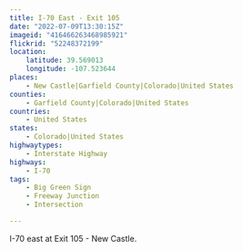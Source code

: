 ```yaml
---
title: I-70 East - Exit 105
date: "2022-07-09T13:30:15Z"
imageid: "416466263468985921"
flickrid: "52248372199"
location:
    latitude: 39.569013
    longitude: -107.523644
places:
    - New Castle|Garfield County|Colorado|United States
counties:
    - Garfield County|Colorado|United States
countries:
    - United States
states:
    - Colorado|United States
highwaytypes:
    - Interstate Highway
highways:
    - I-70
tags:
    - Big Green Sign
    - Freeway Junction
    - Intersection

---
```

I-70 east at Exit 105 - New Castle.